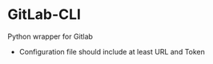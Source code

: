 # GitLab-CLI

Python wrapper for Gitlab

* Configuration file should include at least URL and Token
